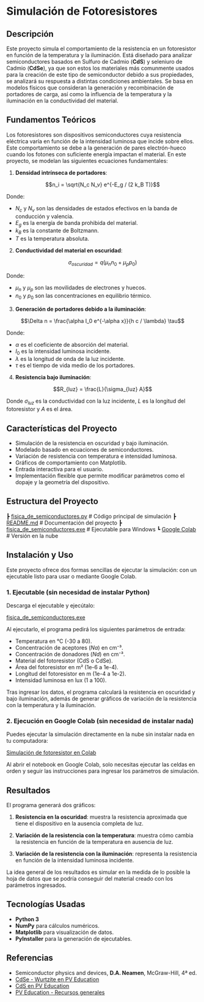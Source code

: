 # Simulación de Fotoresistores

## Descripción
Este proyecto simula el comportamiento de la resistencia en un fotoresistor en función de la temperatura y la iluminación. Está diseñado para analizar semiconductores basados en Sulfuro de Cadmio (**CdS**) y seleniuro de Cadmio (**CdSe**), ya que son estos los materiales más comunmente usados para la creación de este tipo de semiconductor debido a sus propiedades, se analizará su respuesta a distintas condiciones ambientales. Se basa en modelos físicos que consideran la generación y recombinación de portadores de carga, así como la influencia de la temperatura y la iluminación en la conductividad del material.

##  Fundamentos Teóricos
Los fotoresistores son dispositivos semiconductores cuya resistencia eléctrica varía en función de la intensidad luminosa que incide sobre ellos. Este comportamiento se debe a la generación de pares electrón-hueco cuando los fotones con suficiente energía impactan el material. En este proyecto, se modelan las siguientes ecuaciones fundamentales:

1. **Densidad intrínseca de portadores**:

```math
n_i = \sqrt{N_c N_v} e^{-E_g / (2 k_B T)}
```

   Donde:
   - $N_c$ y $N_v$ son las densidades de estados efectivos en la banda de conducción y valencia.
   - $E_g$ es la energía de banda prohibida del material.
   - $k_B$ es la constante de Boltzmann.
   - $T$ es la temperatura absoluta.

2. **Conductividad del material en oscuridad**:
   
```math
\sigma_{oscuridad} = q ( \mu_n n_0 + \mu_p p_0 )
```
   
   Donde:
   - $\mu_n$ y $\mu_p$ son las movilidades de electrones y huecos.
   - $n_0$ y $p_0$ son las concentraciones en equilibrio térmico.

3. **Generación de portadores debido a la iluminación**:
   
```math
\Delta n = \frac{\alpha I_0 e^{-\alpha x}}{h c / \lambda} \tau
```
   
   Donde:
   - $\alpha$ es el coeficiente de absorción del material.
   - $I_0$ es la intensidad luminosa incidente.
   - $\lambda$ es la longitud de onda de la luz incidente.
   - $\tau$ es el tiempo de vida medio de los portadores.

4. **Resistencia bajo iluminación**:

```math
R_{luz} = \frac{L}{\sigma_{luz} A}
```
   
   Donde $\sigma_{luz}$ es la conductividad con la luz incidente, $L$ es la longitud del fotoresistor y $A$ es el área.

## Características del Proyecto
- Simulación de la resistencia en oscuridad y bajo iluminación.
- Modelado basado en ecuaciones de semiconductores.
- Variación de resistencia con temperatura e intensidad luminosa.
- Gráficos de comportamiento con Matplotlib.
- Entrada interactiva para el usuario.
- Implementación flexible que permite modificar parámetros como el dopaje y la geometría del dispositivo.

## Estructura del Proyecto

┣ [fisica_de_semiconductores.py](./fisica_de_semiconductores.py)  # Código principal de simulación
┣ [README.md](./README.md)                     # Documentación del proyecto
┣ [fisica_de_semiconductores.exe](./fisica_de_semiconductores.exe)  # Ejecutable para Windows
┗ [Google Colab](https://colab.research.google.com/drive/1y6P3RH6G-NkssO_JAgaAo-BDssRLoYYJ?usp=sharing)  # Versión en la nube

## Instalación y Uso
Este proyecto ofrece dos formas sencillas de ejecutar la simulación: con un ejecutable listo para usar o mediante Google Colab.

### 1. Ejecutable (sin necesidad de instalar Python)

Descarga el ejecutable y ejecútalo:

[fisica_de_semiconductores.exe](./fisica_de_semiconductores.exe)

Al ejecutarlo, el programa pedirá los siguientes parámetros de entrada:

- Temperatura en °C (-30 a 80).
- Concentración de aceptores ($Na$) en cm⁻³.
- Concentración de donadores ($Nd$) en cm⁻³.
- Material del fotoresistor (CdS o CdSe).
- Área del fotoresistor en m² (1e-6 a 1e-4).
- Longitud del fotoresistor en m (1e-4 a 1e-2).
- Intensidad luminosa en lux (1 a 100).

Tras ingresar los datos, el programa calculará la resistencia en oscuridad y bajo iluminación, además de generar gráficos de variación de la resistencia con la temperatura y la iluminación.

### 2. Ejecución en Google Colab (sin necesidad de instalar nada)

Puedes ejecutar la simulación directamente en la nube sin instalar nada en tu computadora:

[Simulación de fotoresistor en Colab](https://colab.research.google.com/drive/1y6P3RH6G-NkssO_JAgaAo-BDssRLoYYJ?usp=sharing)

Al abrir el notebook en Google Colab, solo necesitas ejecutar las celdas en orden y seguir las instrucciones para ingresar los parámetros de simulación.
## Resultados
El programa generará dos gráficos:

1. **Resistencia en la oscuridad**: muestra la resistencia aproximada que tiene el dispositivo en la ausencia completa de luz.

1. **Variación de la resistencia con la temperatura**: muestra cómo cambia la resistencia en función de la temperatura en ausencia de luz.
2. **Variación de la resistencia con la iluminación**: representa la resistencia en función de la intensidad luminosa incidente.

La idea general de los resultados es simular en la medida de lo posible la hoja de datos que se podría conseguir del material creado con los parámetros ingresados.

## Tecnologías Usadas
- **Python 3**
- **NumPy** para cálculos numéricos.
- **Matplotlib** para visualización de datos.
- **PyInstaller** para la generación de ejecutables.

## Referencias
- Semiconductor physics and devices, **D.A. Neamen**, McGraw-Hill, 4ª ed.
- [CdSe - Wurtzite en PV Education](https://www.pveducation.org/pvcdrom/materials/cdse-wurtzite)
- [CdS en PV Education](https://www.pveducation.org/pvcdrom/materials/cds)
- [PV Education - Recursos generales](https://www.pveducation.org/pvcdrom/welcome-to-pvcdrom)



